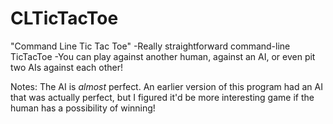 # CLTicTacToe
"Command Line Tic Tac Toe"
-Really straightforward command-line TicTacToe
-You can play against another human, against an AI, or even pit two AIs against each other!


Notes: 
The AI is *almost* perfect. An earlier version of this program had an AI that was actually perfect, 
but I figured it'd be more interesting game if the human has a possibility of winning!
